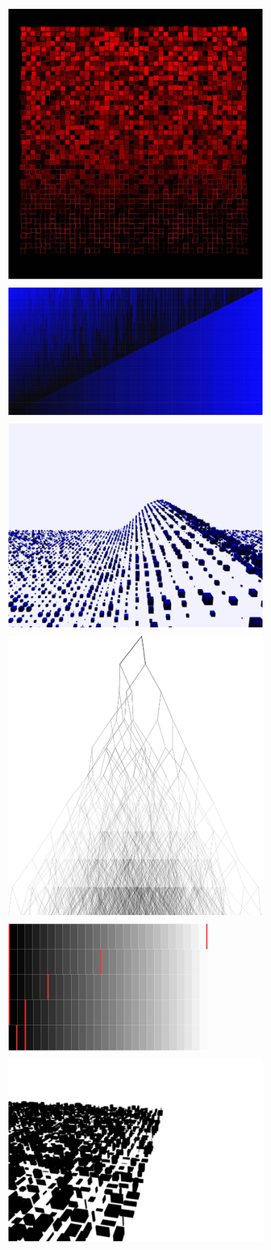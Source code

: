 ![](/red_noise_mosaic_2kx2k.png?raw=true)

![](/halperin-blue-heap-2009.png?raw=true)

![](/halperin-wave-2009.png?raw=true)

![](/halperin-binary-tree-2009.png?raw=true)

![](/halperin-binary-search-2009.png?raw=true)

![](/halperin-barcode-calligraph-2009.png?raw=true)
